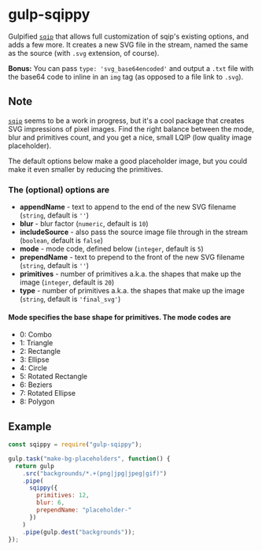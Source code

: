 # gulp-sqippy

Gulpified [`sqip`](https://www.npmjs.com/package/sqip) that allows full customization of sqip's existing options, and adds a few more. It creates a new SVG file in the stream, named the same as the source (with `.svg` extension, of course).

**Bonus:** You can pass `type: 'svg_base64encoded'` and output a `.txt` file with the base64 code to inline in an `img` tag (as opposed to a file link to `.svg`).

## Note

[`sqip`](https://www.npmjs.com/package/sqip) seems to be a work in progress, but it's a cool package that creates SVG impressions of pixel images. Find the right balance between the mode, blur and primitives count, and you get a nice, small LQIP (low quality image placeholder).

The default options below make a good placeholder image, but you could make it even smaller by reducing the primitives.

### The (optional) options are

- **appendName** - text to append to the end of the new SVG filename (`string`, default is `''`)
- **blur** - blur factor (`numeric`, default is `10`)
- **includeSource** - also pass the source image file through in the stream (`boolean`, default is `false`)
- **mode** - mode code, defined below (`integer`, default is `5`)
- **prependName** - text to prepend to the front of the new SVG filename (`string`, default is `''`)
- **primitives** - number of primitives a.k.a. the shapes that make up the image (`integer`, default is `20`)
- **type** - number of primitives a.k.a. the shapes that make up the image (`string`, default is `'final_svg'`)

#### Mode specifies the base shape for primitives. The mode codes are

- 0: Combo
- 1: Triangle
- 2: Rectangle
- 3: Ellipse
- 4: Circle
- 5: Rotated Rectangle
- 6: Beziers
- 7: Rotated Ellipse
- 8: Polygon

## Example

```js
const sqippy = require("gulp-sqippy");

gulp.task("make-bg-placeholders", function() {
  return gulp
    .src("backgrounds/*.+(png|jpg|jpeg|gif)")
    .pipe(
      sqippy({
        primitives: 12,
        blur: 6,
        prependName: "placeholder-"
      })
    )
    .pipe(gulp.dest("backgrounds"));
});
```
